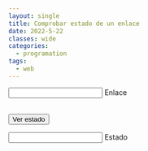 ```yaml
---
layout: single
title: Comprobar estado de un enlace
date: 2022-5-22
classes: wide
categories:
  - programation
tags:
  - web
---
```



<script type="text/javascript" src="https://code.jquery.com/jquery-1.7.1.min.js"></script>
<link rel="stylesheet" href="/assets/css/converter.css">
<script src="/assets/scripts/urlcheck.js"></script>
<div class="group" style="margin-top:1.5vw">
    <input id="input" required="" type="text" class="input">
    <span class="highlight"></span>
    <span class="bar"></span>
    <label>Enlace</label>
</div>
<br>
<script>

</script>

<button onclick="URL_CHECK()" class="btn">Ver estado</button>
<div class="group" style="margin-top:1.5vw">
    <input id="output" required="" type="text" class="input">
    <span class="highlight"></span>
    <span class="bar"></span>
    <label>Estado</label>
</div>